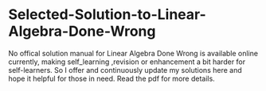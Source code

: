 # Selected-Solution-to-Linear-Algebra-Done-Wrong
No offical solution manual for Linear Algebra Done Wrong is available online currently, making self_learning ,revision or enhancement a bit harder for self-learners. So I offer and continuously update my solutions here and hope it helpful for those in need. Read the pdf for more details.
